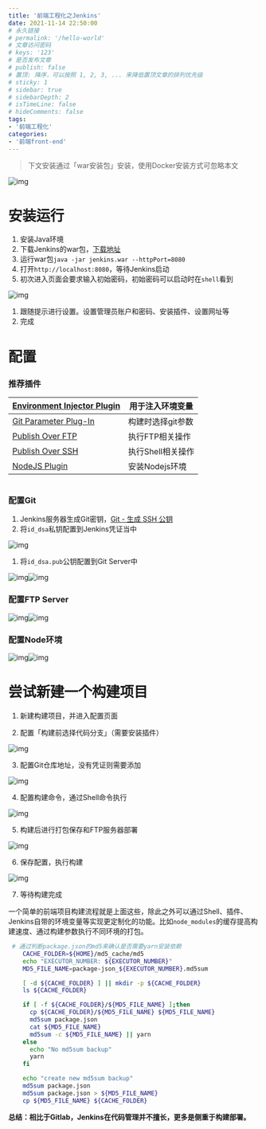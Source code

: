 ```yaml
---
title: '前端工程化之Jenkins'
date: 2021-11-14 22:50:00
# 永久链接
# permalink: '/hello-world'
# 文章访问密码
# keys: '123'
# 是否发布文章
# publish: false
# 置顶: 降序，可以按照 1, 2, 3, ... 来降低置顶文章的排列优先级
# sticky: 1
# sidebar: true
# sidebarDepth: 2
# isTimeLine: false
# hideComments: false
tags:
- '前端工程化'
categories:
- '前端front-end'
---
```








> 下文安装通过「war安装包」安装，使用Docker安装方式可忽略本文

![img](https://img.chanx.tech/i/2022/06/12/nvzng_0.png)

# 安装运行

1. 安装Java环境
2. 下载Jenkins的war包，[下载地址](https://www.jenkins.io/zh/download/)
3. 运行war包`java -jar jenkins.war --httpPort=8080`
4. 打开`http://localhost:8080`，等待Jenkins启动
5. 初次进入页面会要求输入初始密码，初始密码可以启动时在`shell`看到

![img](https://img.chanx.tech/i/2022/06/12/nw0j5_0.png)

1. 跟随提示进行设置。设置管理员账户和密码、安装插件、设置网址等
2. 完成

# 配置

### 推荐插件

| [Environment Injector Plugin](https://plugins.jenkins.io/envinject) | 用于注入环境变量  |
| ------------------------------------------------------------ | ----------------- |
| [Git Parameter Plug-In](https://plugins.jenkins.io/git-parameter) | 构建时选择git参数 |
| [Publish Over FTP](https://plugins.jenkins.io/publish-over-ftp) | 执行FTP相关操作   |
| [Publish Over SSH](https://plugins.jenkins.io/publish-over-ssh) | 执行Shell相关操作 |
| [NodeJS Plugin](https://plugins.jenkins.io/nodejs)           | 安装Nodejs环境    |

# 

### 配置Git

1. Jenkins服务器生成Git密钥，[Git - 生成 SSH 公钥](https://git-scm.com/book/zh/v2/服务器上的-Git-生成-SSH-公钥)
2. 将`id_dsa`私钥配置到Jenkins凭证当中

![img](https://img.chanx.tech/i/2022/06/12/nw3sc_0.png)

1. 将`id_dsa.pub`公钥配置到Git Server中

![img](https://img.chanx.tech/i/2022/06/12/nw2z6_0.png)![img](https://img.chanx.tech/i/2022/06/12/nw2rp_0.png)

### 配置FTP Server

![img](https://img.chanx.tech/i/2022/06/12/nw3bb_0.png)![img](https://img.chanx.tech/i/2022/06/12/nvyl8_0.png)



### 配置Node环境

![img](https://img.chanx.tech/i/2022/06/12/nw8qr_0.png)![img](https://img.chanx.tech/i/2022/06/12/nwa3q_0.png)











# 尝试新建一个构建项目

1. 新建构建项目，并进入配置页面

2. 配置「构建前选择代码分支」（需要安装插件）

![img](https://img.chanx.tech/i/2022/06/12/nwc4b_0.png)

3. 配置Git仓库地址，没有凭证则需要添加

![img](https://img.chanx.tech/i/2022/06/12/nw8ep_0.png)

4. 配置构建命令，通过Shell命令执行

![img](https://img.chanx.tech/i/2022/06/12/nw6ru_0.png)

5. 构建后进行打包保存和FTP服务器部署

![img](https://img.chanx.tech/i/2022/06/12/nwgrz_0.png)

6. 保存配置，执行构建

![img](https://img.chanx.tech/i/2022/06/12/nwhz9_0.png)

7. 等待构建完成



一个简单的前端项目构建流程就是上面这些，除此之外可以通过Shell、插件、Jenkins自带的环境变量等实现更定制化的功能。比如`node_modules`的缓存提高构建速度、通过构建参数执行不同环境的打包。

```Bash
 # 通过判断package.json的md5来确认是否需要yarn安装依赖
    CACHE_FOLDER=${HOME}/md5_cache/md5
    echo "EXECUTOR_NUMBER: ${EXECUTOR_NUMBER}"
    MD5_FILE_NAME=package-json_${EXECUTOR_NUMBER}.md5sum

    [ -d ${CACHE_FOLDER} ] || mkdir -p ${CACHE_FOLDER}
    ls ${CACHE_FOLDER}

    if [ -f ${CACHE_FOLDER}/${MD5_FILE_NAME} ];then
      cp ${CACHE_FOLDER}/${MD5_FILE_NAME} ${MD5_FILE_NAME}
      md5sum package.json
      cat ${MD5_FILE_NAME}
      md5sum -c ${MD5_FILE_NAME} || yarn
    else
      echo "No md5sum backup"
      yarn
    fi

    echo "create new md5sum backup"
    md5sum package.json
    md5sum package.json > ${MD5_FILE_NAME}
    cp ${MD5_FILE_NAME} ${CACHE_FOLDER}
```



**总结：相比于Gitlab，Jenkins在代码管理并不擅长，更多是侧重于构建部署。**
